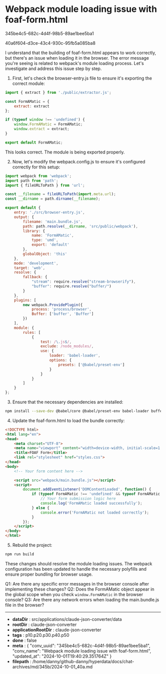 # Webpack module loading issue with foaf-form.html

345be4c5-682c-4d4f-98b5-89ae1bee5ba1

40a6f604-d3ce-43c4-930c-95fb5a085ba8

 I understand that the building of foaf-form.html appears to work correctly, but there's an issue when loading it in the browser. The error message you're seeing is related to webpack's module loading process. Let's investigate and address this issue step by step.

1. First, let's check the browser-entry.js file to ensure it's exporting the correct module:

```javascript
import { extract } from './public/extractor.js';

const FormAMatic = {
    extract: extract
};

if (typeof window !== 'undefined') {
    window.FormAMatic = FormAMatic;
    window.extract = extract;
}

export default FormAMatic;
```

This looks correct. The module is being exported properly.

2. Now, let's modify the webpack.config.js to ensure it's configured correctly for this setup:

```javascript
import webpack from 'webpack';
import path from 'path';
import { fileURLToPath } from 'url';

const __filename = fileURLToPath(import.meta.url);
const __dirname = path.dirname(__filename);

export default {
    entry: './src/browser-entry.js',
    output: {
        filename: 'main.bundle.js',
        path: path.resolve(__dirname, 'src/public/webpack'),
        library: {
            name: 'FormAMatic',
            type: 'umd',
            export: 'default'
        },
        globalObject: 'this'
    },
    mode: 'development',
    target: 'web',
    resolve: {
        fallback: {
            "stream": require.resolve("stream-browserify"),
            "buffer": require.resolve("buffer/")
        }
    },
    plugins: [
        new webpack.ProvidePlugin({
            process: 'process/browser',
            Buffer: ['buffer', 'Buffer']
        })
    ],
    module: {
        rules: [
            {
                test: /\.js$/,
                exclude: /node_modules/,
                use: {
                    loader: 'babel-loader',
                    options: {
                        presets: ['@babel/preset-env']
                    }
                }
            }
        ]
    }
};
```

3. Ensure that the necessary dependencies are installed:

```bash
npm install --save-dev @babel/core @babel/preset-env babel-loader buffer process stream-browserify
```

4. Update the foaf-form.html to load the bundle correctly:

```html
<!DOCTYPE html>
<html lang="en">
<head>
    <meta charset="UTF-8">
    <meta name="viewport" content="width=device-width, initial-scale=1.0">
    <title>FOAF Form</title>
    <link rel="stylesheet" href="styles.css">
</head>
<body>
    <!-- Your form content here -->

    <script src="webpack/main.bundle.js"></script>
    <script>
        document.addEventListener('DOMContentLoaded', function() {
            if (typeof FormAMatic !== 'undefined' && typeof FormAMatic.extract === 'function') {
                // Your form submission logic here
                console.log('FormAMatic loaded successfully');
            } else {
                console.error('FormAMatic not loaded correctly');
            }
        });
    </script>
</body>
</html>
```

5. Rebuild the project:

```bash
npm run build
```

These changes should resolve the module loading issues. The webpack configuration has been updated to handle the necessary polyfills and ensure proper bundling for browser usage.

Q1: Are there any specific error messages in the browser console after implementing these changes?
Q2: Does the FormAMatic object appear in the global scope when you check `window.FormAMatic` in the browser console?
Q3: Are there any network errors when loading the main.bundle.js file in the browser?

---

* **dataDir** : src/applications/claude-json-converter/data
* **rootDir** : claude-json-converter
* **applicationRootDir** : claude-json-converter
* **tags** : p10.p20.p30.p40.p50
* **done** : false
* **meta** : {
  "conv_uuid": "345be4c5-682c-4d4f-98b5-89ae1bee5ba1",
  "conv_name": "Webpack module loading issue with foaf-form.html",
  "updated_at": "2024-10-01T19:40:29.351764Z"
}
* **filepath** : /home/danny/github-danny/hyperdata/docs/chat-archives/md/345b/2024-10-01_40a.md